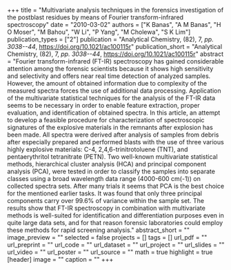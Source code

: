 +++
title = "Multivariate analysis techniques in the forensics investigation of the postblast residues by means of Fourier transform-infrared spectroscopy"
date = "2010-03-02"
authors = ["K Banas", "A M Banas", "H O Moser", "M Bahou", "W Li", "P Yang", "M Cholewa", "S K Lim"]
publication_types = ["2"]
publication = "Analytical Chemistry, (82), 7, _pp. 3038--44_, https://doi.org/10.1021/ac100115r"
publication_short = "Analytical Chemistry, (82), 7, _pp. 3038--44_, https://doi.org/10.1021/ac100115r"
abstract = "Fourier transform-infrared (FT-IR) spectroscopy has gained considerable attention among the forensic scientists because it shows high sensitivity and selectivity and offers near real time detection of analyzed samples. However, the amount of obtained information due to complexity of the measured spectra forces the use of additional data processing. Application of the multivariate statistical techniques for the analysis of the FT-IR data seems to be necessary in order to enable feature extraction, proper evaluation, and identification of obtained spectra. In this article, an attempt to develop a feasible procedure for characterization of spectroscopic signatures of the explosive materials in the remnants after explosion has been made. All spectra were derived after analysis of samples from debris after especially prepared and performed blasts with the use of three various highly explosive materials: C-4, 2,4,6-trinitrotoluene (TNT), and pentaerythritol tetranitrate (PETN). Two well-known multivariate statistical methods, hierarchical cluster analysis (HCA) and principal component analysis (PCA), were tested in order to classify the samples into separate classes using a broad wavelength data range (4000-600 cm(-1)) on collected spectra sets. After many trials it seems that PCA is the best choice for the mentioned earlier tasks. It was found that only three principal components carry over 99.6\% of variance within the sample set. The results show that FT-IR spectroscopy in combination with multivariate methods is well-suited for identification and differentiation purposes even in quite large data sets, and for that reason forensic laboratories could employ these methods for rapid screening analysis."
abstract_short = ""
image_preview = ""
selected = false
projects = []
tags = []
url_pdf = ""
url_preprint = ""
url_code = ""
url_dataset = ""
url_project = ""
url_slides = ""
url_video = ""
url_poster = ""
url_source = ""
math = true
highlight = true
[header]
image = ""
caption = ""
+++
